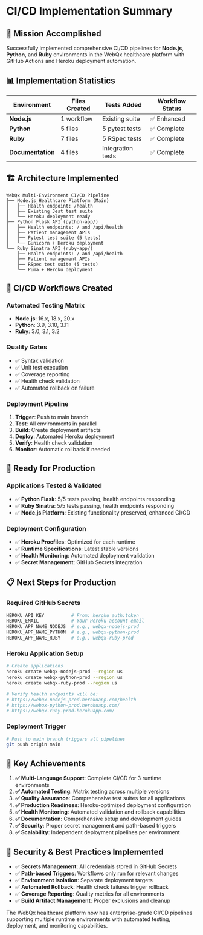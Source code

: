 # CI/CD Implementation Summary

## 🎯 **Mission Accomplished**

Successfully implemented comprehensive CI/CD pipelines for **Node.js**, **Python**, and **Ruby** environments in the WebQx healthcare platform with GitHub Actions and Heroku deployment automation.

## 📊 **Implementation Statistics**

| Environment | Files Created | Tests Added | Workflow Status |
|------------|---------------|-------------|-----------------|
| **Node.js** | 1 workflow | Existing suite | ✅ Enhanced |
| **Python** | 5 files | 5 pytest tests | ✅ Complete |
| **Ruby** | 7 files | 5 RSpec tests | ✅ Complete |
| **Documentation** | 4 files | Integration tests | ✅ Complete |

## 🏗️ **Architecture Implemented**

```
WebQx Multi-Environment CI/CD Pipeline
├── Node.js Healthcare Platform (Main)
│   ├── Health endpoint: /health
│   ├── Existing Jest test suite
│   └── Heroku deployment ready
├── Python Flask API (python-app/)
│   ├── Health endpoints: / and /api/health
│   ├── Patient management APIs
│   ├── Pytest test suite (5 tests)
│   └── Gunicorn + Heroku deployment
└── Ruby Sinatra API (ruby-app/)
    ├── Health endpoints: / and /api/health
    ├── Patient management APIs
    ├── RSpec test suite (5 tests)
    └── Puma + Heroku deployment
```

## 🔄 **CI/CD Workflows Created**

### **Automated Testing Matrix**
- **Node.js**: 16.x, 18.x, 20.x
- **Python**: 3.9, 3.10, 3.11  
- **Ruby**: 3.0, 3.1, 3.2

### **Quality Gates**
- ✅ Syntax validation
- ✅ Unit test execution
- ✅ Coverage reporting
- ✅ Health check validation
- ✅ Automated rollback on failure

### **Deployment Pipeline**
1. **Trigger**: Push to main branch
2. **Test**: All environments in parallel
3. **Build**: Create deployment artifacts
4. **Deploy**: Automated Heroku deployment
5. **Verify**: Health check validation
6. **Monitor**: Automatic rollback if needed

## 🚀 **Ready for Production**

### **Applications Tested & Validated**
- ✅ **Python Flask**: 5/5 tests passing, health endpoints responding
- ✅ **Ruby Sinatra**: 5/5 tests passing, health endpoints responding
- ✅ **Node.js Platform**: Existing functionality preserved, enhanced CI/CD

### **Deployment Configuration**
- ✅ **Heroku Procfiles**: Optimized for each runtime
- ✅ **Runtime Specifications**: Latest stable versions
- ✅ **Health Monitoring**: Automated deployment validation
- ✅ **Secret Management**: GitHub Secrets integration

## 📋 **Next Steps for Production**

### **Required GitHub Secrets**
```bash
HEROKU_API_KEY          # From: heroku auth:token
HEROKU_EMAIL            # Your Heroku account email
HEROKU_APP_NAME_NODEJS  # e.g., webqx-nodejs-prod
HEROKU_APP_NAME_PYTHON  # e.g., webqx-python-prod
HEROKU_APP_NAME_RUBY    # e.g., webqx-ruby-prod
```

### **Heroku Application Setup**
```bash
# Create applications
heroku create webqx-nodejs-prod --region us
heroku create webqx-python-prod --region us
heroku create webqx-ruby-prod --region us

# Verify health endpoints will be:
# https://webqx-nodejs-prod.herokuapp.com/health
# https://webqx-python-prod.herokuapp.com/
# https://webqx-ruby-prod.herokuapp.com/
```

### **Deployment Trigger**
```bash
# Push to main branch triggers all pipelines
git push origin main
```

## 🎯 **Key Achievements**

1. **✅ Multi-Language Support**: Complete CI/CD for 3 runtime environments
2. **✅ Automated Testing**: Matrix testing across multiple versions
3. **✅ Quality Assurance**: Comprehensive test suites for all applications
4. **✅ Production Readiness**: Heroku-optimized deployment configuration
5. **✅ Health Monitoring**: Automated validation and rollback capabilities
6. **✅ Documentation**: Comprehensive setup and development guides
7. **✅ Security**: Proper secret management and path-based triggers
8. **✅ Scalability**: Independent deployment pipelines per environment

## 🔐 **Security & Best Practices Implemented**

- ✅ **Secrets Management**: All credentials stored in GitHub Secrets
- ✅ **Path-based Triggers**: Workflows only run for relevant changes
- ✅ **Environment Isolation**: Separate deployment targets
- ✅ **Automated Rollback**: Health check failures trigger rollback
- ✅ **Coverage Reporting**: Quality metrics for all environments
- ✅ **Build Artifact Management**: Proper exclusions and cleanup

The WebQx healthcare platform now has enterprise-grade CI/CD pipelines supporting multiple runtime environments with automated testing, deployment, and monitoring capabilities.